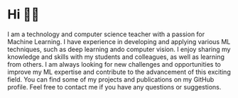 <h1>Hi 🖖🏻</h1>
<p>I am a technology and computer science teacher with a passion for Machine Learning. I have experience in developing and applying various ML techniques, such as deep learning ando computer vision. I enjoy sharing my knowledge and skills with my students and colleagues, as well as learning from others. I am always looking for new challenges and opportunities to improve my ML expertise and contribute to the advancement of this exciting field. You can find some of my projects and publications on my GitHub profile. Feel free to contact me if you have any questions or suggestions.
</p>
